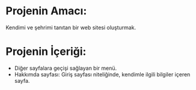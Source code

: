 # Projenin Amacı:
Kendimi ve şehrimi tanıtan bir web sitesi oluşturmak.
# Projenin İçeriği:
- Diğer sayfalara geçişi sağlayan bir menü.
- Hakkımda sayfası: Giriş sayfası niteliğinde, kendimle ilgili bilgiler içeren sayfa.
